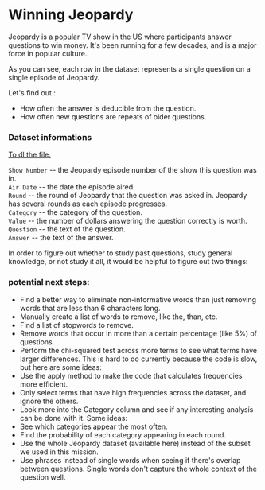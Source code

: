    
# Winning Jeopardy

Jeopardy is a popular TV show in the US where participants answer questions to win money. It's been running for a few decades, and is a major force in popular culture.

As you can see, each row in the dataset represents a single question on a single episode of Jeopardy.

Let's find out :

* How often the answer is deducible from the question.
* How often new questions are repeats of older questions.

### Dataset informations

[To dl the file.](https://www.reddit.com/r/datasets/comments/1uyd0t/200000_jeopardy_questions_in_a_json_file/)

`Show Number` -- the Jeopardy episode number of the show this question was in.   
`Air Date` -- the date the episode aired.   
`Round` -- the round of Jeopardy that the question was asked in. Jeopardy has several rounds as each episode progresses.    
`Category` -- the category of the question.    
`Value` -- the number of dollars answering the question correctly is worth.    
`Question` -- the text of the question.    
`Answer` -- the text of the answer.    


In order to figure out whether to study past questions, study general knowledge, or not study it all, it would be helpful to figure out two things:

### potential next steps:

* Find a better way to eliminate non-informative words than just removing words that are less than 6 characters long.
* Manually create a list of words to remove, like the, than, etc.
* Find a list of stopwords to remove.
* Remove words that occur in more than a certain percentage (like 5%) of questions.
* Perform the chi-squared test across more terms to see what terms have larger differences. This is hard to do currently because the code is slow, but here are some ideas:
* Use the apply method to make the code that calculates frequencies more efficient.
* Only select terms that have high frequencies across the dataset, and ignore the others.
* Look more into the Category column and see if any interesting analysis can be done with it. Some ideas:
* See which categories appear the most often.
* Find the probability of each category appearing in each round.
* Use the whole Jeopardy dataset (available here) instead of the subset we used in this mission.
* Use phrases instead of single words when seeing if there's overlap between questions. Single words don't capture the whole context of the question well.
